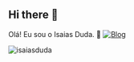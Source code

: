 ## Hi there 👋

Olá! Eu sou o Isaias Duda. 🤙
[![Blog](https://img.shields.io/badge/LinkedIn-0077B5?style=for-the-badge&logo=linkedin&logoColor=white)](https://www.linkedin.com/in/isaias-duda-8a3b05192)

![isaiasduda](https://github-readme-stats.vercel.app/api/top-langs/?username=isaiasduda&hide_progress=true)
